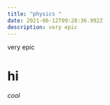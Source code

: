```yaml
---
title: "physics "
date: 2021-06-12T09:28:36.992Z
description: very epic
---
```

very epic
# hi
*cool*